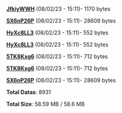 [**JfkiyWWH**](/data/JfkiyWWH.txt) (08/02/23 - 15:11)- 1170 bytes

[**SX6nP26P**](/data/SX6nP26P.txt) (08/02/23 - 15:11)- 28609 bytes

[**HyXc8LL3**](/data/HyXc8LL3.txt) (08/02/23 - 15:11)- 552 bytes

[**HyXc8LL3**](/data/HyXc8LL3.txt) (08/02/23 - 15:11)- 552 bytes

[**5TK8Kxg6**](/data/5TK8Kxg6.txt) (08/02/23 - 15:11)- 712 bytes

[**5TK8Kxg6**](/data/5TK8Kxg6.txt) (08/02/23 - 15:11)- 712 bytes

[**SX6nP26P**](/data/SX6nP26P.txt) (08/02/23 - 15:11)- 28609 bytes

**Total Datas**: 8931

**Total Size**: 58.59 MB / 58.6 MB